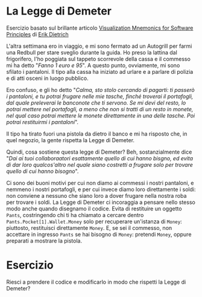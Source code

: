 La Legge di Demeter
===================

Esercizio basato sul brillante articolo [Visualization Mnemonics for Software Principles](http://www.daedtech.com/visualization-mnemonics-for-software-principles) di [Erik Dietrich](https://twitter.com/daedtech)

L'altra settimana ero in viaggio, e mi sono fermato ad un Autogrill per farmi una Redbull per stare sveglio durante la guida. Ho preso la lattina dal frigorifero, l'ho poggiata sul tappeto scorrevole della cassa e il commesso mi ha detto "*Fanno 1 euro e 95*". A questo punto, ovviamente, mi sono sfilato i pantaloni. Il tipo alla cassa ha iniziato ad urlare e a parlare di polizia e di atti osceni in luogo pubblico.

Ero confuso, e gli ho detto "*Calma, sto stolo cercando di pagarti: ti passerò i pantaloni, e tu potrai frugare nelle mie tasche, finché troverai il portafogli, dal quale preleverai le banconote che ti servono. Se mi devi del resto, lo potrai mettere nel portafogli, a meno che non si tratti di un resto in monete, nel qual caso potrai mettere le monete direttamente in una delle tasche. Poi potrai restituirmi i pantaloni*".

Il tipo ha tirato fuori una pistola da dietro il banco e mi ha risposto che, in quel negozio, la gente rispetta la Legge di Demeter.

Quindi, cosa sostiene questa legge di Demeter? Beh, sostanzialmente dice "*Dai ai tuoi collaboraatori esattamente quello di cui hanno bisgno, ed evita di dar loro qualcos'altro nel quale siano costretti a frugare solo per trovare quello di cui hanno bisogno*".

Ci sono dei buoni motivi per cui non diamo ai commessi i nostri pantaloni, e nemmeno i nostri portafogli, e per cui invece diamo loro direttamente i soldi: non conviene a nessuno che siano loro a dover frugare nella nostra roba per trovare i soldi. La Legge di Demeter ci incoraggia a pensare nello stesso modo anche quando disegnamo il codice. Evita di restituire un oggetto `Pants`, costringendo chi ti ha chiamato a cercare dentro `Pants.Pocket[1].Wallet.Money` solo per recuperare un'istanza di `Money`: piuttosto, restituisci direttamente `Money`. E, se sei il commesso, non accettare in ingresso `Pants` se hai bisogno di `Money`: pretendi `Money`, oppure preparati a mostrare la pistola.

# Esercizio

Riesci a prendere il codice e modificarlo in modo che rispetti la Legge di Demeter?
